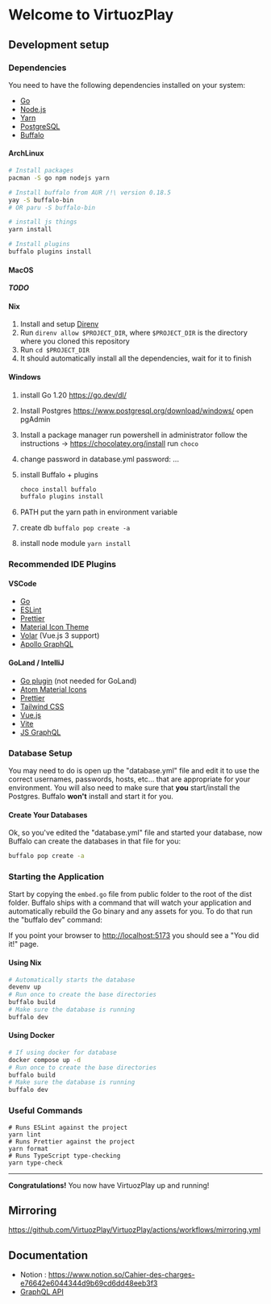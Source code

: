 # Welcome to VirtuozPlay

## Development setup

### Dependencies

You need to have the following dependencies installed on your system:

- [Go](https://go.dev/doc/install)
- [Node.js](https://nodejs.org/en/download/)
- [Yarn](https://classic.yarnpkg.com/en/docs/install)
- [PostgreSQL](https://www.postgresql.org/download/)
- [Buffalo](https://gobuffalo.io/en/docs/installation)

#### ArchLinux

```sh
# Install packages
pacman -S go npm nodejs yarn

# Install buffalo from AUR /!\ version 0.18.5
yay -S buffalo-bin
# OR paru -S buffalo-bin

# install js things
yarn install

# Install plugins
buffalo plugins install
```

#### MacOS

**_TODO_**

#### Nix

1. Install and setup [Direnv](https://direnv.net/)
2. Run `direnv allow $PROJECT_DIR`, where `$PROJECT_DIR` is the directory where you cloned this repository
3. Run `cd $PROJECT_DIR`
4. It should automatically install all the dependencies, wait for it to finish

#### Windows

1. install Go 1.20
   https://go.dev/dl/

2. Install Postgres
   https://www.postgresql.org/download/windows/
   open pgAdmin

3. Install a package manager
   run powershell in administrator
   follow the instructions -> https://chocolatey.org/install
   run `choco`
4. change password in database.yml
   password: ...

5. install Buffalo + plugins

   ```cmd
   choco install buffalo
   buffalo plugins install
   ```

6. PATH
   put the yarn path in environment variable

7. create db
   `buffalo pop create -a`

8. install node module
   `yarn install`

### Recommended IDE Plugins

#### VSCode

- [Go](https://code.visualstudio.com/docs/languages/go)
- [ESLint](https://marketplace.visualstudio.com/items?itemName=dbaeumer.vscode-eslint)
- [Prettier](https://marketplace.visualstudio.com/items?itemName=esbenp.prettier-vscode)
- [Material Icon Theme](https://marketplace.visualstudio.com/items?itemName=PKief.material-icon-theme)
- [Volar](https://marketplace.visualstudio.com/items?itemName=johnsoncodehk.volar) (Vue.js 3 support)
- [Apollo GraphQL](https://marketplace.visualstudio.com/items?itemName=apollographql.vscode-apollo)

#### GoLand / IntelliJ

- [Go plugin](https://plugins.jetbrains.com/plugin/9568-go) (not needed for GoLand)
- [Atom Material Icons](https://plugins.jetbrains.com/plugin/10044-atom-material-icons)
- [Prettier](https://plugins.jetbrains.com/plugin/10456-prettier)
- [Tailwind CSS](https://plugins.jetbrains.com/plugin/12075-tailwind-css)
- [Vue.js](https://plugins.jetbrains.com/plugin/9442-vue-js)
- [Vite](https://plugins.jetbrains.com/plugin/14632-vite)
- [JS GraphQL](https://plugins.jetbrains.com/plugin/8097-js-graphql)

### Database Setup

You may need to do is open up the "database.yml" file and edit it to use the correct usernames, passwords, hosts, etc... that are appropriate for your environment.
You will also need to make sure that **you** start/install the Postgres. Buffalo **won't** install and start it for you.

#### Create Your Databases

Ok, so you've edited the "database.yml" file and started your database, now Buffalo can create the databases in that file for you:

```sh
buffalo pop create -a
```

### Starting the Application

Start by copying the `embed.go` file from public folder to the root of the dist folder.
Buffalo ships with a command that will watch your application and automatically rebuild the Go binary and any assets for you. To do that run the "buffalo dev" command:

If you point your browser to [http://localhost:5173](http://localhost:5173) you should see a "You did it!" page.

#### Using Nix

```sh
# Automatically starts the database
devenv up
# Run once to create the base directories
buffalo build
# Make sure the database is running
buffalo dev
```

#### Using Docker

```sh
# If using docker for database
docker compose up -d
# Run once to create the base directories
buffalo build
# Make sure the database is running
buffalo dev
```

### Useful Commands

```shell
# Runs ESLint against the project
yarn lint
# Runs Prettier against the project
yarn format
# Runs TypeScript type-checking
yarn type-check
```

---

**Congratulations!** You now have VirtuozPlay up and running!

## Mirroring
https://github.com/VirtuozPlay/VirtuozPlay/actions/workflows/mirroring.yml

## Documentation
- Notion : https://www.notion.so/Cahier-des-charges-e76642e6044344d9b69cd6dd48eeb3f3
- [GraphQL API](/documentation/graphql.en.md)
